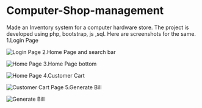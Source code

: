 # Computer-Shop-management
Made an Inventory system for a computer hardware store. The project is developed using php, bootstrap, js ,sql.
Here are screenshots for the same.
1.Login Page

![Login Page](screenshots/Login.png)
2.Home Page and search bar

![Home Page](screenshots/HomePageUpper.png "The Upper view of homepage.")
3.Home Page bottom

![Home Page](screenshots/HomePageLower.png "The Home Page bottom")
4.Customer Cart

![Customer Cart Page](screenshots/Customercart.png "The Customer Cart Page")
5.Generate Bill

![Generate Bill](screenshots/Generatebill.png "The Generate Bill Page")
